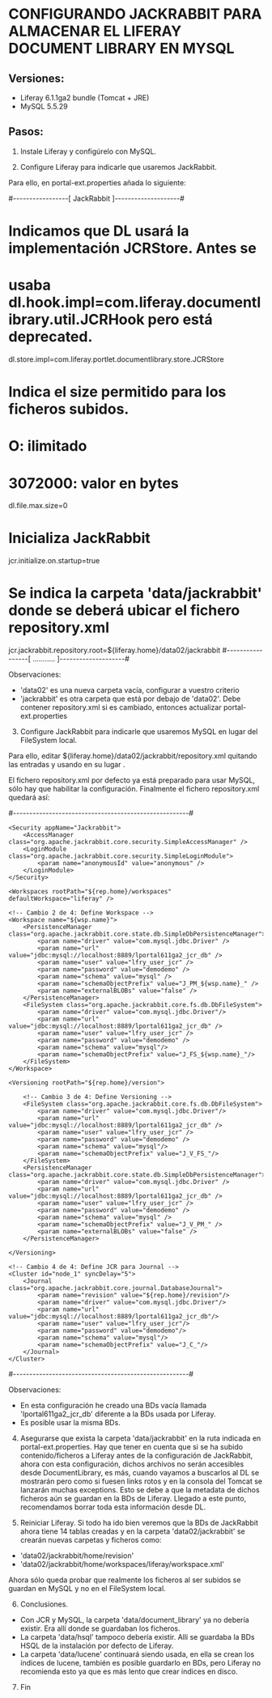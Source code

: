 CONFIGURANDO JACKRABBIT PARA ALMACENAR EL LIFERAY DOCUMENT LIBRARY EN MYSQL
===========================================================================

Versiones:
-----------

- Liferay 6.1.1ga2 bundle (Tomcat + JRE)
- MySQL 5.5.29

Pasos:
-------

1. Instale Liferay y configúrelo con MySQL.

2. Configure Liferay para indicarle que usaremos JackRabbit.

Para ello, en portal-ext.properties añada lo siguiente:

#-----------------[ JackRabbit ]--------------------#
# Indicamos que DL usará la implementación JCRStore. Antes se 
# usaba dl.hook.impl=com.liferay.documentlibrary.util.JCRHook pero está deprecated.
dl.store.impl=com.liferay.portlet.documentlibrary.store.JCRStore

# Indica el size permitido para los ficheros subidos. 
# O: ilimitado
# 3072000: valor en bytes
dl.file.max.size=0

# Inicializa JackRabbit
jcr.initialize.on.startup=true

# Se indica la carpeta 'data/jackrabbit' donde se deberá ubicar el fichero repository.xml 
jcr.jackrabbit.repository.root=${liferay.home}/data02/jackrabbit
#-----------------[ ........... ]--------------------#

Observaciones:
- 'data02' es una nueva carpeta vacía, configurar a vuestro criterio
- 'jackrabbit' es otra carpeta que está por debajo de 'data02'. Debe contener repository.xml
si es cambiado, entonces actualizar portal-ext.properties


3. Configure JackRabbit para indicarle que usaremos MySQL en lugar del FileSystem local.

Para ello, editar  ${liferay.home}/data02/jackrabbit/repository.xml quitando las entradas 
<FileSystem class="org.apache.jackrabbit.core.fs.local.LocalFileSystem"> y usando en su lugar 
<FileSystem class="org.apache.jackrabbit.core.fs.db.DbFileSystem">.

El fichero repository.xml por defecto ya está preparado para usar MySQL, sólo hay que habilitar la configuración.
Finalmente el fichero repository.xml quedará así:

#------------------------------------------------------#
<?xml version="1.0"?>

<Repository>
	<!-- Cambio 1 de 4 : Define Repository como DBFileSystem -->
	<FileSystem class="org.apache.jackrabbit.core.fs.db.DbFileSystem">
		<param name="driver" value="com.mysql.jdbc.Driver"/>
		<param name="url" value="jdbc:mysql://localhost:8889/lportal611ga2_jcr_db" />
		<param name="user" value="lfry_user_jcr" />
		<param name="password" value="demodemo" />
		<param name="schema" value="mysql"/>
		<param name="schemaObjectPrefix" value="J_R_FS_"/>
	</FileSystem>

	<Security appName="Jackrabbit">
		<AccessManager class="org.apache.jackrabbit.core.security.SimpleAccessManager" />
		<LoginModule class="org.apache.jackrabbit.core.security.SimpleLoginModule">
			<param name="anonymousId" value="anonymous" />
		</LoginModule>
	</Security>

	<Workspaces rootPath="${rep.home}/workspaces" defaultWorkspace="liferay" />
	
	<!-- Cambio 2 de 4: Define Workspace -->
	<Workspace name="${wsp.name}">
		<PersistenceManager class="org.apache.jackrabbit.core.state.db.SimpleDbPersistenceManager">
			<param name="driver" value="com.mysql.jdbc.Driver" />
			<param name="url" value="jdbc:mysql://localhost:8889/lportal611ga2_jcr_db" />
			<param name="user" value="lfry_user_jcr" />
			<param name="password" value="demodemo" />
			<param name="schema" value="mysql" />
			<param name="schemaObjectPrefix" value="J_PM_${wsp.name}_" />
			<param name="externalBLOBs" value="false" />
		</PersistenceManager>
		<FileSystem class="org.apache.jackrabbit.core.fs.db.DbFileSystem">
			<param name="driver" value="com.mysql.jdbc.Driver"/>
			<param name="url" value="jdbc:mysql://localhost:8889/lportal611ga2_jcr_db" />
			<param name="user" value="lfry_user_jcr" />
			<param name="password" value="demodemo" />
			<param name="schema" value="mysql"/>
			<param name="schemaObjectPrefix" value="J_FS_${wsp.name}_"/>
		</FileSystem>
	</Workspace>

	<Versioning rootPath="${rep.home}/version">
		
		<!-- Cambio 3 de 4: Define Versioning -->
		<FileSystem class="org.apache.jackrabbit.core.fs.db.DbFileSystem">
			<param name="driver" value="com.mysql.jdbc.Driver"/>
			<param name="url" value="jdbc:mysql://localhost:8889/lportal611ga2_jcr_db" />
			<param name="user" value="lfry_user_jcr" />
			<param name="password" value="demodemo" />
			<param name="schema" value="mysql"/>
			<param name="schemaObjectPrefix" value="J_V_FS_"/>
		</FileSystem>
		<PersistenceManager class="org.apache.jackrabbit.core.state.db.SimpleDbPersistenceManager">
			<param name="driver" value="com.mysql.jdbc.Driver" />
			<param name="url" value="jdbc:mysql://localhost:8889/lportal611ga2_jcr_db" />
			<param name="user" value="lfry_user_jcr" />
			<param name="password" value="demodemo" />
			<param name="schema" value="mysql" />
			<param name="schemaObjectPrefix" value="J_V_PM_" />
			<param name="externalBLOBs" value="false" />
		</PersistenceManager>

	</Versioning>

    <!-- Cambio 4 de 4: Define JCR para Journal -->
    <Cluster id="node_1" syncDelay="5">
		<Journal class="org.apache.jackrabbit.core.journal.DatabaseJournal">
			<param name="revision" value="${rep.home}/revision"/>
			<param name="driver" value="com.mysql.jdbc.Driver"/>
			<param name="url" value="jdbc:mysql://localhost:8889/lportal611ga2_jcr_db"/>
			<param name="user" value="lfry_user_jcr"/>
			<param name="password" value="demodemo"/>
			<param name="schema" value="mysql"/>
			<param name="schemaObjectPrefix" value="J_C_"/>
		</Journal>
    </Cluster>    
</Repository>
#------------------------------------------------------#

Observaciones:

- En esta configuración he creado una BDs vacía llamada 'lportal611ga2_jcr_db' diferente a la BDs usada por Liferay.
- Es posible usar la misma BDs.


4. Asegurarse que exista la carpeta 'data/jackrabbit' en la ruta indicada en portal-ext.properties.
Hay que tener en cuenta que si se ha subido contenido/ficheros a Liferay antes de la configuración de JackRabbit, ahora con esta configuración, dichos archivos no serán accesibles desde DocumentLibrary, es más, cuando vayamos a buscarlos al DL se mostrarán pero como si fuesen links rotos y en la consola del Tomcat se lanzarán muchas exceptions. Esto se debe a que la metadata de dichos ficheros aún se guardan en la BDs de Liferay.
Llegado a este punto, recomendamos borrar toda esta información desde DL.

5. Reiniciar Liferay.
Si todo ha ido bien veremos que la BDs de JackRabbit ahora tiene 14 tablas creadas y en la carpeta 'data02/jackrabbit' se crearán nuevas carpetas y ficheros como:

- 'data02/jackrabbit/home/revision'
- 'data02/jackrabbit/home/workspaces/liferay/workspace.xml'

Ahora sólo queda probar que realmente los ficheros al ser subidos se guardan en MySQL y no en el FileSystem local.

6. Conclusiones.

- Con JCR y MySQL, la carpeta 'data/document_library' ya no debería existir. Era allí donde se guardaban los ficheros.
- La carpeta 'data/hsql' tampoco debería existir. Allí se guardaba la BDs HSQL de la instalación por defecto de Liferay.
- La carpeta 'data/lucene' continuará siendo usada, en ella se crean los índices de lucene, también es posible guardarlo en BDs, pero Liferay no recomienda esto ya que es más lento que crear índices en disco.

7. Fin

